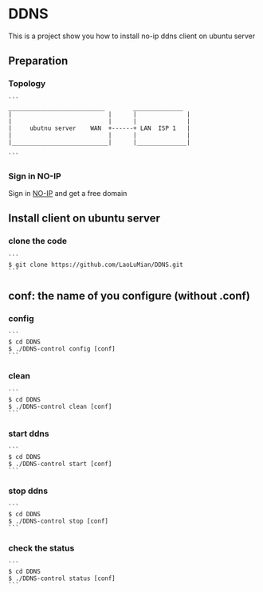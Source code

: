 # DDNS

This is a project show you how to install no-ip ddns client on ubuntu server

## Preparation
### Topology
    ```
    ___________________________        ______________
    |                           |      |              |  
    |                           |      |              | 
    |     ubutnu server    WAN  +------+ LAN  ISP 1   |
    |                           |      |              |
    |___________________________|      |______________|
                                    
    ```

### Sign in NO-IP
Sign in [NO-IP](https://www.noip.com/) and get a free domain


## Install client on ubuntu server

### clone the code 
    ```
    $ git clone https://github.com/LaoLuMian/DDNS.git
    ```


## conf: the name of you configure (without .conf)

### config 
    ```
    $ cd DDNS
    $ ./DDNS-control config [conf]
    ```

### clean 
    ```
    $ cd DDNS
    $ ./DDNS-control clean [conf]
    ```

### start ddns
    ```
    $ cd DDNS
    $ ./DDNS-control start [conf]
    ```
    
### stop ddns
    ```
    $ cd DDNS
    $ ./DDNS-control stop [conf]
    ```
    
### check the status
    ```
    $ cd DDNS
    $ ./DDNS-control status [conf]
    ```
    